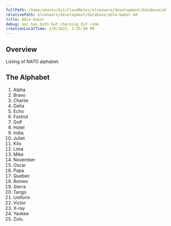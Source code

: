 ```yaml
---
fullPath: /home/ubuntu/Git/CloudNotes/elvenware/development/database/able-baker.md
relativePath: elvenware/development/database/able-baker.md
title: Able-baker
debug: aec has both but checking ELF code
creationLocalTime: 3/8/2022, 3:55:50 PM
---
```


<!-- toc -->
<!-- tocstop -->

## Overview

Listing of NATO alphabet.

## The Alphabet

1.  Alpha
2.  Bravo
3.  Charlie
4.  Delta
5.  Echo
6.  Foxtrot
7.  Golf
8.  Hotel
9.  India
10. Juliet
11. Kilo
12. Lima
13. Mike
14. November
15. Oscar
16. Papa
17. Quebec
18. Romeo
19. Sierra
20. Tango
21. Uniform
22. Victor
23. X-ray
24. Yankee
25. Zulu.
